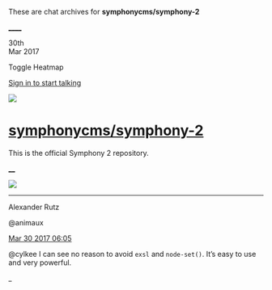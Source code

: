 These are chat archives for **symphonycms/symphony-2**

[__](/symphonycms/symphony-2/archives/2017/03/31)[__](/symphonycms/symphony-2/archives/2017/03/29)

30th  
Mar 2017

Toggle Heatmap

[Sign in to start talking](/login?action=login&button=archive-login)

![](https://avatars-02.gitter.im/group/iv/3/57542c45c43b8c601977197e?s=48)

#  [symphonycms/symphony-2](/symphonycms/symphony-2)

This is the official Symphony 2 repository.

[ __](/orgs/symphonycms/rooms "More symphonycms rooms")

![](https://avatars2.githubusercontent.com/u/446874?v=4&s=30)

____

Alexander Rutz

@animaux

[Mar 30 2017
06:05](https://gitter.im/symphonycms/symphony-2?at=58dca03f7ea420cc421cffd6)

@cylkee I can see no reason to avoid `exsl` and `node-set()`. It’s easy to use
and very powerful.

_

